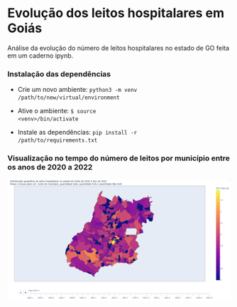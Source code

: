# Evolução dos leitos hospitalares em Goiás

Análise da evolução do número de leitos hospitalares no estado de GO feita em um caderno ipynb.

### Instalação das dependências
- Crie um novo ambiente:
<code>python3 -m venv /path/to/new/virtual/environment</code>

- Ative o ambiente: 
<code>$ source \<venv>\/bin/activate</code>

- Instale as dependências:
<code>pip install -r /path/to/requirements.txt</code>

### Visualização no tempo do número de leitos por município entre os anos de 2020 a 2022
<img src="graph.png" alt="gráfico" width="1000"/>
